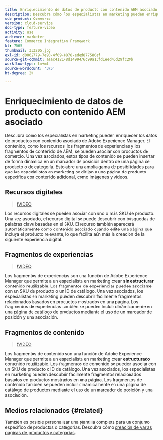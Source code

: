 ```yaml
---
title: Enriquecimiento de datos de producto con contenido AEM asociado
description: Descubra cómo los especialistas en marketing pueden enriquecer los datos de productos con contenido asociado de Adobe Experience Manager. El contenido, como los recursos y los fragmentos de experiencias en AEM, se puede asociar con productos de comercio. Una vez asociados, estos tipos de contenido se pueden insertar de forma dinámica en un marcador de posición dentro de una página de producto o de categoría. Esto abre una amplia gama de posibilidades para que los especialistas en marketing se dirijan a una página de producto específica con contenido adicional, como imágenes y vídeos.
sub-product: Commerce
version: cloud-service
doc-type: feature-video
activity: use
audience: marketer
feature: Commerce Integration Framework
kt: 7065
thumbnail: 333205.jpg
exl-id: d0062779-7e90-4f09-8878-eded877580ef
source-git-commit: aaac412148d1499476c99a15fd1eed45d29fc29b
workflow-type: tm+mt
source-wordcount: '375'
ht-degree: 2%

---
```


# Enriquecimiento de datos de producto con contenido AEM asociado

Descubra cómo los especialistas en marketing pueden enriquecer los datos de productos con contenido asociado de Adobe Experience Manager. El contenido, como los recursos, los fragmentos de experiencias y los fragmentos de contenido de AEM, se pueden asociar con productos de comercio. Una vez asociados, estos tipos de contenido se pueden insertar de forma dinámica en un marcador de posición dentro de una página de producto o de categoría. Esto abre una amplia gama de posibilidades para que los especialistas en marketing se dirijan a una página de producto específica con contenido adicional, como imágenes y vídeos.

## Recursos digitales

>[!VIDEO](https://video.tv.adobe.com/v/339121/?quality=12&learn=on)

Los recursos digitales se pueden asociar con uno o más SKU de producto. Una vez asociado, el recurso digital se puede descubrir con búsquedas de palabras clave basadas en el SKU. El recurso también aparecerá automáticamente como contenido asociado cuando edite una página que incluya el producto relevante, lo que facilita aún más la creación de la siguiente experiencia digital.

## Fragmentos de experiencias

>[!VIDEO](https://video.tv.adobe.com/v/333205/?quality=12&learn=on)

Los fragmentos de experiencias son una función de Adobe Experience Manager que permite a un especialista en marketing crear **sin estructurar** contenido reutilizable. Los fragmentos de experiencias pueden asociarse con un SKU de producto o un ID de catálogo. Una vez asociados, los especialistas en marketing pueden descubrir fácilmente fragmentos relacionados basados en productos mostrados en una página. Los fragmentos de experiencias también se pueden incluir dinámicamente en una página de catálogo de productos mediante el uso de un marcador de posición y una asociación.

## Fragmentos de contenido

>[!VIDEO](https://video.tv.adobe.com/v/339182/?quality=12&learn=on)

Los fragmentos de contenido son una función de Adobe Experience Manager que permite a un especialista en marketing crear **estructurado** contenido reutilizable. Los fragmentos de contenido se pueden asociar con un SKU de producto o ID de catálogo. Una vez asociados, los especialistas en marketing pueden descubrir fácilmente fragmentos relacionados basados en productos mostrados en una página. Los fragmentos de contenido también se pueden incluir dinámicamente en una página de catálogo de productos mediante el uso de un marcador de posición y una asociación.

## Medios relacionados {#related}

También es posible personalizar una plantilla completa para un conjunto específico de productos o categorías. Descubra cómo [creación de varias páginas de productos y categorías](./multi-template-usage.md).
